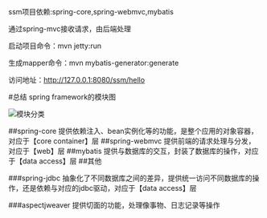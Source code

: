 ssm项目依赖:spring-core,spring-webmvc,mybatis

通过spring-mvc接收请求，由后端处理

启动项目命令：mvn jetty:run

生成mapper命令：mvn mybatis-generator:generate

访问地址：http://127.0.0.1:8080/ssm/hello

#总结
spring framework的模块图

![模块分类](https://docs.spring.io/spring/docs/5.0.0.RELEASE/spring-framework-reference/images/spring-overview.png)

##spring-core
提供依赖注入、bean实例化等的功能，是整个应用的对象容器，对应于【core container】层
##spring-webmvc
提供前端的请求处理与分发，对应于【web】层
##mybatis
提供与数据库的交互，封装了数据库的操作，对应于【data access】层
##其他

###spring-jdbc
抽象化了不同数据库之间的差异，提供统一访问不同数据库的操作，还是依赖与对应的jdbc驱动，对应于【data access】层

###aspectjweaver
提供切面的功能，处理像事物、日志记录等操作
